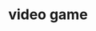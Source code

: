 ---
layout: smileys&emotion
title: video game
emoji: video_game
permalink: 🎮.html
image: assets/img/3moji/video_game.png
---